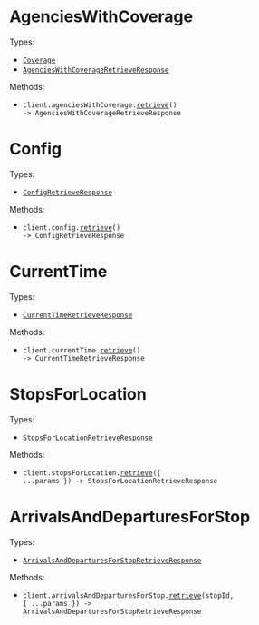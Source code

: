 # AgenciesWithCoverage

Types:

- <code><a href="./src/resources/agencies-with-coverage.ts">Coverage</a></code>
- <code><a href="./src/resources/agencies-with-coverage.ts">AgenciesWithCoverageRetrieveResponse</a></code>

Methods:

- <code title="get /api/where/agencies-with-coverage.json">client.agenciesWithCoverage.<a href="./src/resources/agencies-with-coverage.ts">retrieve</a>() -> AgenciesWithCoverageRetrieveResponse</code>

# Config

Types:

- <code><a href="./src/resources/config.ts">ConfigRetrieveResponse</a></code>

Methods:

- <code title="get /api/where/config.json">client.config.<a href="./src/resources/config.ts">retrieve</a>() -> ConfigRetrieveResponse</code>

# CurrentTime

Types:

- <code><a href="./src/resources/current-time.ts">CurrentTimeRetrieveResponse</a></code>

Methods:

- <code title="get /api/where/current-time.json">client.currentTime.<a href="./src/resources/current-time.ts">retrieve</a>() -> CurrentTimeRetrieveResponse</code>

# StopsForLocation

Types:

- <code><a href="./src/resources/stops-for-location.ts">StopsForLocationRetrieveResponse</a></code>

Methods:

- <code title="get /api/where/stops-for-location.json">client.stopsForLocation.<a href="./src/resources/stops-for-location.ts">retrieve</a>({ ...params }) -> StopsForLocationRetrieveResponse</code>

# ArrivalsAndDeparturesForStop

Types:

- <code><a href="./src/resources/arrivals-and-departures-for-stop.ts">ArrivalsAndDeparturesForStopRetrieveResponse</a></code>

Methods:

- <code title="get /api/where/arrival-and-departure-for-stop/{stopID}.json">client.arrivalsAndDeparturesForStop.<a href="./src/resources/arrivals-and-departures-for-stop.ts">retrieve</a>(stopId, { ...params }) -> ArrivalsAndDeparturesForStopRetrieveResponse</code>
